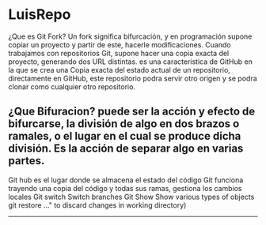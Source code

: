 # LuisRepo
¿Que es Git Fork?
Un fork significa bifurcación, y en programación supone copiar un proyecto 
y partir de este,  hacerle modificaciones. Cuando trabajamos
 con repositorios Git, supone hacer una copia exacta del proyecto,
 generando dos URL distintas.
es una caracteristica de GitHub en la que se crea una Copia exacta del estado actual
de un repositorio, directamente en GitHub, este repositorio podra servir
otro origen y se podra clonar como cualquier otro repositorio.

¿Que Bifuracion?
puede ser la acción y efecto de bifurcarse, la división de algo en
dos brazos o ramales, o el lugar en el cual se produce dicha división.
Es la acción de separar algo en varias partes.
-------------------------------------------------------------------------------------

Git hub es el lugar donde se almacena el estado del código
Git funciona trayendo una copia del código y todas sus ramas, gestiona los cambios locales
Git switch	Switch branches
Git Show           Show various types of objects
git restore <file>..." to discard changes in working directory)

----------------------------------------------------------------------------------------
